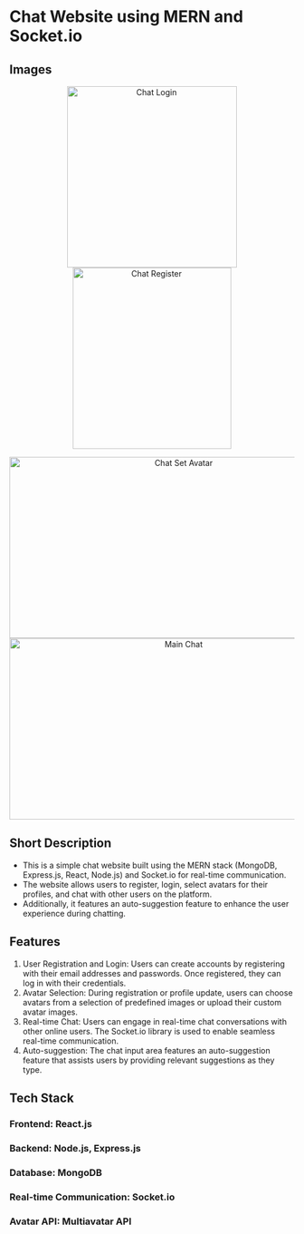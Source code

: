 # Chat Website using MERN and Socket.io

## Images

<p align="center">
  <img width="300" height="320" src="https://i.imgur.com/ihRkoua.png" alt="Chat Login">
  <img width="280" height="320" src="https://i.imgur.com/2g63iQE.png" alt="Chat Register">
</p>

<p align="center">
  <img width="600" height="320" src="https://i.imgur.com/5ZzbFwS.png" alt="Chat Set Avatar">
  <img width="600" height="320" src="https://i.imgur.com/hCtjJi6.png" alt="Main Chat">
</p>

## Short Description
- This is a simple chat website built using the MERN stack (MongoDB, Express.js, React, Node.js) and Socket.io for real-time communication. 
- The website allows users to register, login, select avatars for their profiles, and chat with other users on the platform. 
- Additionally, it features an auto-suggestion feature to enhance the user experience during chatting.

## Features
1. User Registration and Login: Users can create accounts by registering with their email addresses and passwords. Once registered, they can log in with their credentials.
2. Avatar Selection: During registration or profile update, users can choose avatars from a selection of predefined images or upload their custom avatar images.
3. Real-time Chat: Users can engage in real-time chat conversations with other online users. The Socket.io library is used to enable seamless real-time communication.
4. Auto-suggestion: The chat input area features an auto-suggestion feature that assists users by providing relevant suggestions as they type.

## Tech Stack

### Frontend: React.js
### Backend: Node.js, Express.js
### Database: MongoDB
### Real-time Communication: Socket.io
### Avatar API: Multiavatar API
